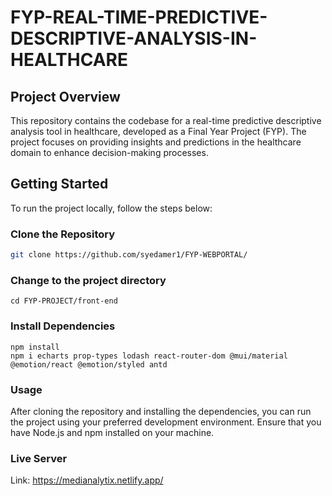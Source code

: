 # FYP-REAL-TIME-PREDICTIVE-DESCRIPTIVE-ANALYSIS-IN-HEALTHCARE

## Project Overview

This repository contains the codebase for a real-time predictive descriptive analysis tool in healthcare, developed as a Final Year Project (FYP). The project focuses on providing insights and predictions in the healthcare domain to enhance decision-making processes.

## Getting Started

To run the project locally, follow the steps below:

### Clone the Repository

```bash
git clone https://github.com/syedamer1/FYP-WEBPORTAL/
```
### Change to the project directory
```
cd FYP-PROJECT/front-end
```
### Install Dependencies
```
npm install
npm i echarts prop-types lodash react-router-dom @mui/material @emotion/react @emotion/styled antd
```
### Usage

After cloning the repository and installing the dependencies, you can run the project using your preferred development environment. Ensure that you have Node.js and npm installed on your machine.

### Live Server

Link: https://medianalytix.netlify.app/


